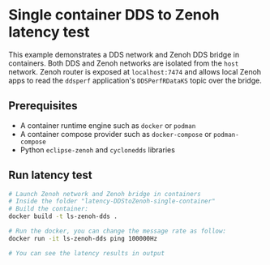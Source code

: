 
# Single container DDS to Zenoh latency test

This example demonstrates a DDS network and Zenoh DDS bridge in containers. Both DDS and Zenoh networks are isolated from the `host` network. Zenoh router is exposed at `localhost:7474` and allows local Zenoh apps to read the `ddsperf` application's `DDSPerfRDataKS` topic over the bridge.

## Prerequisites

- A container runtime engine such as `docker` or `podman`
- A container compose provider such as `docker-compose` or `podman-compose`
- Python `eclipse-zenoh` and `cyclonedds` libraries


## Run latency test

```sh
# Launch Zenoh network and Zenoh bridge in containers 
# Inside the folder "latency-DDStoZenoh-single-container"
# Build the container:
docker build -t ls-zenoh-dds .

# Run the docker, you can change the message rate as follow:
docker run -it ls-zenoh-dds ping 100000Hz

# You can see the latency results in output
 
